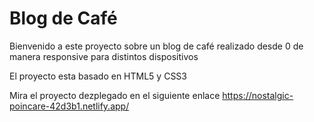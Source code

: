 # Blog de Café

Bienvenido a este proyecto sobre un blog de café realizado desde 0 de manera responsive para distintos dispositivos

El proyecto esta basado en HTML5 y CSS3

Mira el proyecto dezplegado en el siguiente enlace https://nostalgic-poincare-42d3b1.netlify.app/
